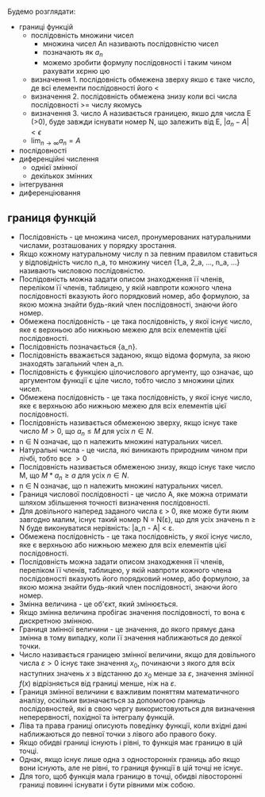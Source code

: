 Будемо розглядати:

- границі функцій
  - послідовність множини чисел
    - множина чисел Аn називають послідовністю чисел
    - позначають як ${a_n}$
    - можемо зробити формулу послідовності і таким чином рахувати хєрню цю
  - визначення 1. послідовність обмежена зверху якшо є таке число, де всі елементи послідовності його <
  - визначення 2. послідовність обмежена знизу коли всі числа послідовності >= числу якомусь
  - визначення 3. число А називається границею, якшо для числа E (>0), буде завжди існувати номер N, що залежить від E, $\displaystyle|a_n-A|<\epsilon$
  - $\displaystyle\lim_{n \to \infty}a_n=A$
- послідовності
- диференційні числення
  - однієї змінної
  - декількох змінних
- інтегрування
- диференціювання

## границя функцій

- Послідовність - це множина чисел, пронумерованих натуральними числами, розташованих у порядку зростання.
- Якщо кожному натуральному числу n за певним правилом ставиться у відповідність число n_a, то множину чисел {1_a, 2_a, ..., n_a, ...} називають числовою послідовністю.
- Послідовність можна задати описом знаходження її членів, переліком її членів, таблицею, у якій навпроти кожного члена послідовності вказують його порядковий номер, або формулою, за якою можна знайти будь-який член послідовності, знаючи його номер.
- Обмежена послідовність - це така послідовність, у якої існує число, яке є верхньою або нижньою межею для всіх елементів цієї послідовності.
- Послідовність позначається {a_n}.
- Послідовність вважається заданою, якщо відома формула, за якою знаходять загальний член a_n.
- Послідовність є функцією цілочислового аргументу, що означає, що аргументом функції є ціле число, тобто число з множини цілих чисел.
- Обмежена послідовність - це така послідовність, у якої існує число, яке є верхньою або нижньою межею для всіх елементів цієї послідовності.
- Послідовність називається обмеженою зверху, якщо існує таке число $М > 0$, що $a_n ≤ M$ для усіх $n ∈ N$.
- n ∈ N означає, що n належить множині натуральних чисел.
- Натуральні числа - це числа, які виникають природним чином при лічбі, тобто все $>0$
- Послідовність називається обмеженою знизу, якщо існує таке число M, що $M*a_n ≥ a$ для усіх $n ∈ N$.
- n ∈ N означає, що n належить множині натуральних чисел.
- Границя числової послідовності - це число A, яке можна отримати шляхом збільшення точності визначення послідовності.
- Для довільного наперед заданого числа ε > 0, яке може бути яким завгодно малим, існує такий номер N = N(ε), що для усіх значень n ≥ N буде виконуватися нерівність: |a_n - A| < ε.
- Обмежена послідовність - це така послідовність, у якої існує число, яке є верхньою або нижньою межею для всіх елементів цієї послідовності.
- Послідовність можна задати описом знаходження її членів, переліком її членів, таблицею, у якій навпроти кожного члена послідовності вказують його порядковий номер, або формулою, за якою можна знайти будь-який член послідовності, знаючи його номер.
- Змінна величина - це об'єкт, який змінюється.
- Якщо змінна величина пробігає значення послідовності, то вона є дискретною змінною.
- Границя змінної величини - це значення, до якого прямує дана змінна в тому випадку, коли її значення наближаються до деякої точки.
- Число називається границею змінної величини, якщо для довільного числа $\varepsilon > 0$ існує таке значення $x_0$, починаючи з якого для всіх наступних значень $x$ з відстанню до $x_0$ менше за $\varepsilon$, значення змінної $f(x)$ відрізняється від границі менше, ніж на $\varepsilon$.
- Границя змінної величини є важливим поняттям математичного аналізу, оскільки визначається за допомогою границь послідовностей, які в свою чергу використовуються для визначення неперервності, похідної та інтегралу функцій.
- Ліва та права границі описують поведінку функції, коли вхідні дані наближаються до певної точки з лівого або правого боку.
- Якщо обидві границі існують і рівні, то функція має границю в цій точці.
- Однак, якщо існує лише одна з односторонніх границь або якщо вони існують, але не рівні, то границя функції в цій точці не існує.
- Для того, щоб функція мала границю в точці, обидві лівосторонні границі повинні існувати і бути рівними між собою.
